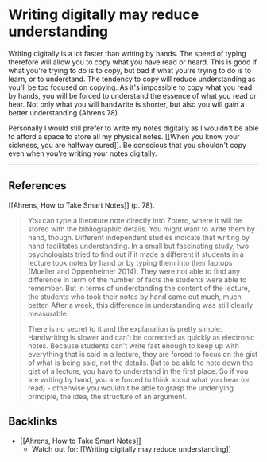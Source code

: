 # Writing digitally may reduce understanding
Writing digitally is a lot faster than writing by hands. The speed of typing therefore will allow you to copy what you have read or heard. This is good if what you're trying to do is to copy, but bad if what you're trying to do is to learn, or to understand. The tendency to copy will reduce understanding as you'll be too focused on copying. As it's impossible to copy what you read by hands, you will be forced to understand the essence of what you read or hear. Not only what you will handwrite is shorter, but also you will gain a better understanding (Ahrens 78).

Personally I would still prefer to write my notes digitally as I wouldn't be able to afford a space to store all my physical notes. [[When you know your sickness, you are halfway cured]]. Be conscious that you shouldn't copy even when you're writing your notes digitally.

---
## References
[[Ahrens, How to Take Smart Notes]] (p. 78).
> You can type a literature note directly into Zotero, where it will be stored with the bibliographic details. You might want to write them by hand, though. Different independent studies indicate that writing by hand facilitates understanding. In a small but fascinating study, two psychologists tried to find out if it made a different if students in a lecture took notes by hand or by typing them into their laptops (Mueller and Oppenheimer 2014). They were not able to find any difference in term of the number of facts the students were able to remember. But in terms of understanding the content of the lecture, the students who took their notes by hand came out much, much better. After a week, this difference in understanding was still clearly measurable.
> 
> There is no secret to it and the explanation is pretty simple: Handwriting is slower and can't be corrected as quickly as electronic notes. Because students can't write fast enough to keep up with everything that is said in a lecture, they are forced to focus on the gist of what is being said, not the details. But to be able to note down the gist of a lecture,  you have to understand in the first place. So if you are writing by hand, you are forced to think about what you hear (or read) - otherwise you wouldn't be able to grasp the underlying principle, the idea, the structure of an argument.

## Backlinks
* [[Ahrens, How to Take Smart Notes]]
	* Watch out for: [[Writing digitally may reduce understanding]]

<!-- #evergreen #writing -->

<!-- {BearID:8B670064-1117-48B9-B98E-152014AABCB1-464-0000898A87F7FED7} -->
